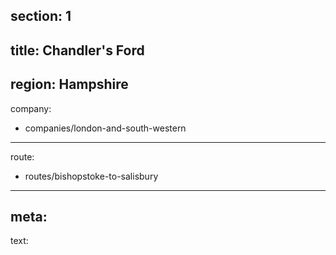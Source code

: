 ﻿section: 1
----
title: Chandler's Ford
----
region: Hampshire
----
company:
- companies/london-and-south-western
----
route:
- routes/bishopstoke-to-salisbury
----
meta:
----
text:
